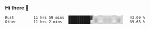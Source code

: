### Hi there 👋

<!--
**WShiBin/WShiBin** is a ✨ _special_ ✨ repository because its `README.md` (this file) appears on your GitHub profile.

Here are some ideas to get you started:

- 🔭 I’m currently working on ...
- 🌱 I’m currently learning ...
- 👯 I’m looking to collaborate on ...
- 🤔 I’m looking for help with ...
- 💬 Ask me about ...
- 📫 How to reach me: ...
- 😄 Pronouns: ...
- ⚡ Fun fact: ...
-->

<!--START_SECTION:waka-->

```text
Rust         11 hrs 59 mins  ██████████▓░░░░░░░░░░░░░░   43.09 %
Other        11 hrs 2 mins   ██████████░░░░░░░░░░░░░░░   39.68 %
```

<!--END_SECTION:waka-->
